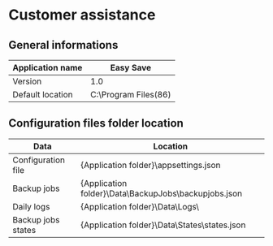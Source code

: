 # Customer assistance

## General informations

| Application name       | Easy Save            |
|------------------------|----------------------|
| Version                | 1.0                  |
| Default location       | C:\Program Files(86) |


##  Configuration files folder location

| Data                   | Location                                             |
|------------------------|------------------------------------------------------|
| Configuration file     | {Application folder}\appsettings.json                |
| Backup jobs            | {Application folder}\Data\BackupJobs\backupjobs.json |
| Daily logs             | {Application folder}\Data\Logs\                      |
| Backup jobs states      | {Application folder}\Data\States\states.json        |
